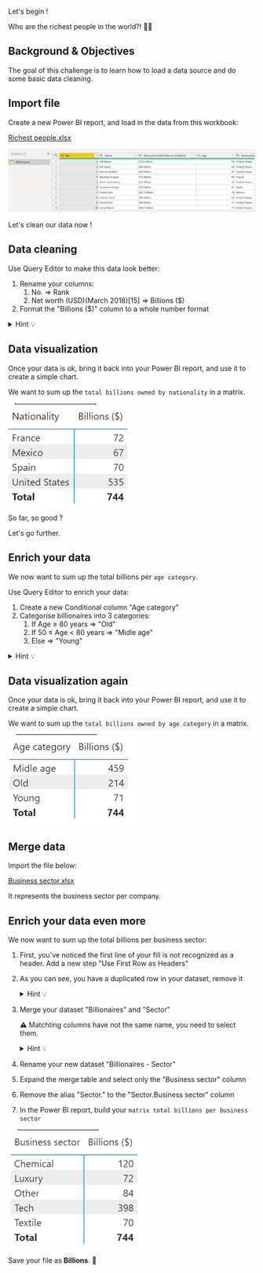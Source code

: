 Let's begin !

Who are the richest people in the world?! 🕵️‍♂️

## Background & Objectives

The goal of this challenge is to learn how to load a data source and do some basic data cleaning.

## Import file

Create a new Power BI report, and load in the data from this workbook:

[Richest people.xlsx](assets/Richest_people.xlsx)

![assets/Untitled.png](assets/Untitled.png)

Let's clean our data now !

## Data cleaning

Use Query Editor to make this data look better:

1. Rename your columns:
    1. No. ⇒ Rank
    2. Net worth (USD)(March 2018)[15] ⇒ Billions ($)
2. Format the "Billions ($)" column to a whole number format
<details>
<summary markdown='span'>Hint 💡</summary>
- (Step 0: Replace the "." (point) with a "," (coma) )
- Step 1: Replace the word billion with an empty string.
- Step 2: Replace the $ symbol with an empty string.
- Step 3: Convert the resulting column to a whole number.
</details>

## Data visualization

Once your data is ok, bring it back into your Power BI report, and use it to create a simple chart.

We want to sum up the `total billions owned by nationality` in a matrix.

![assets/Untitled%201.png](assets/Untitled%201.png)

So far, so good ?

Let's go further.

## Enrich your data

We now want to sum up the total billions per `age category`.

Use Query Editor to enrich your data:

1. Create a new Conditional column "Age category"
2. Categorise billionaires into 3 categories:
    1. If Age ≥ 80 years ⇒ "Old"
    2. If 50 ≤ Age < 80 years ⇒ "Midle age"
    3. Else ⇒ "Young"
<details>
<summary markdown='span'>Hint 💡</summary>
- Condition to apply below:

![assets/Untitled%202.png](assets/Untitled%202.png)
</details>

## Data visualization again

Once your data is ok, bring it back into your Power BI report, and use it to create a simple chart.

We want to sum up the `total billions owned by age category` in a matrix.

![assets/Untitled%203.png](assets/Untitled%203.png)

## Merge data

Import the file below:

[Business sector.xlsx](assets/Business_sector.xlsx)

It represents the business sector per company.

## Enrich your data even more

We now want to sum up the total billions per business sector:

1. First, you've noticed the first line of your fill is not recognized as a header. Add a new step "Use First Row as Headers"
2. As you can see, you have a duplicated row in your dataset, remove it
    <details>
    <summary markdown='span'>Hint 💡</summary>
    - Select all columns
    - Home ⇒ Remove rows ⇒ Remove duplicates
    </details>
3. Merge your dataset "Billionaires" and "Sector"

    ⚠ Matchting columns have not the same name, you need to select them.

    <details>
    <summary markdown='span'>Hint 💡</summary>
    ![assets/Untitled%204.png](assets/Untitled%204.png)
    </details>
4. Rename your new dataset "Billionaires - Sector"
5. Expand the merge table and select only the "Business sector" column
6. Remove the alias "Sector." to the "Sector.Business sector" column
7. In the Power BI report, build your `matrix total billions per business sector`

![assets/Untitled%205.png](assets/Untitled%205.png)

Save your file as **Billions**. 💾

